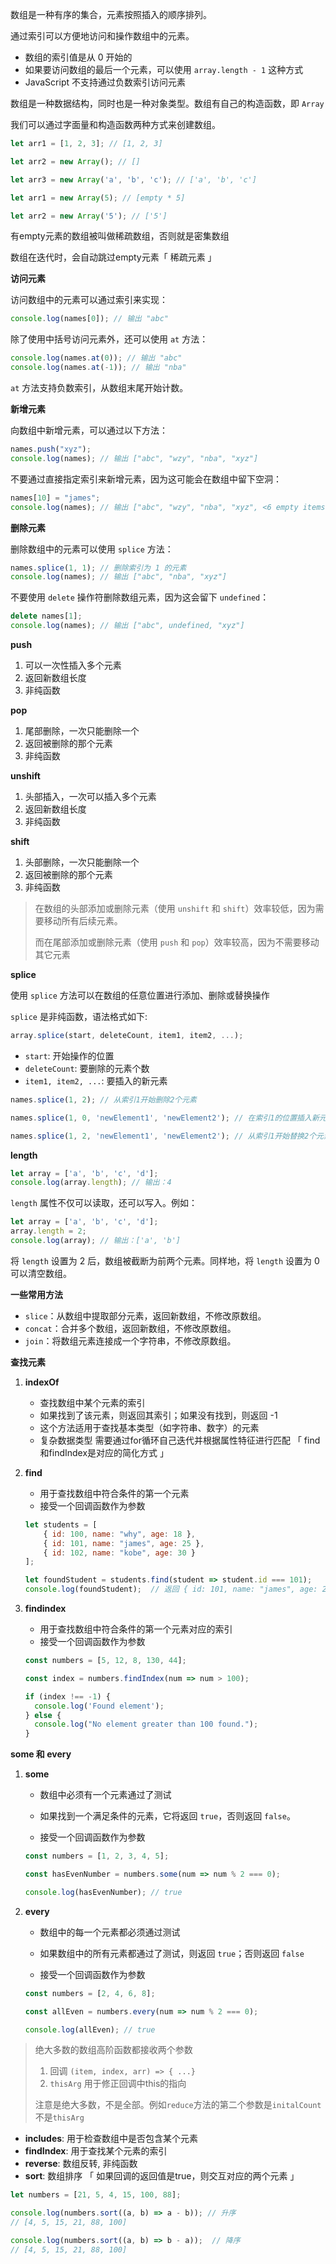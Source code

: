 数组是一种有序的集合，元素按照插入的顺序排列。

通过索引可以方便地访问和操作数组中的元素。

+ 数组的索引值是从 0 开始的
+ 如果要访问数组的最后一个元素，可以使用 `array.length - 1` 这种方式
+ JavaScript 不支持通过负数索引访问元素



数组是一种数据结构，同时也是一种对象类型。数组有自己的构造函数，即 `Array`

我们可以通过字面量和构造函数两种方式来创建数组。

```js
let arr1 = [1, 2, 3]; // [1, 2, 3]

let arr2 = new Array(); // []

let arr3 = new Array('a', 'b', 'c'); // ['a', 'b', 'c']
```

```js
let arr1 = new Array(5); // [empty * 5]

let arr2 = new Array('5'); // ['5']
```

有empty元素的数组被叫做稀疏数组，否则就是密集数组

数组在迭代时，会自动跳过empty元素「 稀疏元素 」



**访问元素**

访问数组中的元素可以通过索引来实现：

```javascript
console.log(names[0]); // 输出 "abc"
```

除了使用中括号访问元素外，还可以使用 `at` 方法：

```javascript
console.log(names.at(0)); // 输出 "abc"
console.log(names.at(-1)); // 输出 "nba"
```

`at` 方法支持负数索引，从数组末尾开始计数。



**新增元素**

向数组中新增元素，可以通过以下方法：

```javascript
names.push("xyz");
console.log(names); // 输出 ["abc", "wzy", "nba", "xyz"]
```

不要通过直接指定索引来新增元素，因为这可能会在数组中留下空洞：

```javascript
names[10] = "james";
console.log(names); // 输出 ["abc", "wzy", "nba", "xyz", <6 empty items>, "james"]
```



**删除元素**

删除数组中的元素可以使用 `splice` 方法：

```javascript
names.splice(1, 1); // 删除索引为 1 的元素
console.log(names); // 输出 ["abc", "nba", "xyz"]
```

不要使用 `delete` 操作符删除数组元素，因为这会留下 `undefined`：

```javascript
delete names[1];
console.log(names); // 输出 ["abc", undefined, "xyz"]
```



**push**

1. 可以一次性插入多个元素
2. 返回新数组长度
3. 非纯函数



**pop**

1. 尾部删除，一次只能删除一个
2. 返回被删除的那个元素
3. 非纯函数



**unshift**

1. 头部插入，一次可以插入多个元素
2. 返回新数组长度
3. 非纯函数



**shift**

1. 头部删除，一次只能删除一个
2. 返回被删除的那个元素
3. 非纯函数



> 在数组的头部添加或删除元素（使用 `unshift` 和 `shift`）效率较低，因为需要移动所有后续元素。
>
> 而在尾部添加或删除元素（使用 `push` 和 `pop`）效率较高，因为不需要移动其它元素



**splice**

使用 `splice` 方法可以在数组的任意位置进行添加、删除或替换操作



`splice` 是非纯函数，语法格式如下:

```javascript
array.splice(start, deleteCount, item1, item2, ...);
```

- `start`: 开始操作的位置
- `deleteCount`: 要删除的元素个数
- `item1, item2, ...`: 要插入的新元素



```js
names.splice(1, 2); // 从索引1开始删除2个元素

names.splice(1, 0, 'newElement1', 'newElement2'); // 在索引1的位置插入新元素

names.splice(1, 2, 'newElement1', 'newElement2'); // 从索引1开始替换2个元素
```



**length**

```js
let array = ['a', 'b', 'c', 'd'];
console.log(array.length); // 输出：4
```

`length` 属性不仅可以读取，还可以写入。例如：

```javascript
let array = ['a', 'b', 'c', 'd'];
array.length = 2;
console.log(array); // 输出：['a', 'b']
```

将 `length` 设置为 2 后，数组被截断为前两个元素。同样地，将 `length` 设置为 0 可以清空数组。



**一些常用方法**

- `slice`：从数组中提取部分元素，返回新数组，不修改原数组。
- `concat`：合并多个数组，返回新数组，不修改原数组。
- `join`：将数组元素连接成一个字符串，不修改原数组。



**查找元素**

1. **indexOf**

   + 查找数组中某个元素的索引
   + 如果找到了该元素，则返回其索引；如果没有找到，则返回 -1
   + 这个方法适用于查找基本类型（如字符串、数字）的元素
   + 复杂数据类型 需要通过for循环自己迭代并根据属性特征进行匹配 「 find和findIndex是对应的简化方式 」

2. **find**

   + 用于查找数组中符合条件的第一个元素
   + 接受一个回调函数作为参数

   ```js
   let students = [
       { id: 100, name: "why", age: 18 },
       { id: 101, name: "james", age: 25 },
       { id: 102, name: "kobe", age: 30 }
   ];
   
   let foundStudent = students.find(student => student.id === 101);
   console.log(foundStudent);  // 返回 { id: 101, name: "james", age: 25 }
   ```

3. **findindex**

   + 用于查找数组中符合条件的第一个元素对应的索引
   + 接受一个回调函数作为参数

   ```js
   const numbers = [5, 12, 8, 130, 44];
   
   const index = numbers.findIndex(num => num > 100);
   
   if (index !== -1) {
     console.log('Found element');
   } else {
     console.log("No element greater than 100 found.");
   }
   ```

   

**some 和 every**

1. **some**

   + 数组中必须有一个元素通过了测试

   + 如果找到一个满足条件的元素，它将返回 `true`，否则返回 `false`。

   + 接受一个回调函数作为参数

   ```js
   const numbers = [1, 2, 3, 4, 5];
   
   const hasEvenNumber = numbers.some(num => num % 2 === 0);
   
   console.log(hasEvenNumber); // true
   ```

   

2. **every**

   + 数组中的每一个元素都必须通过测试
   + 如果数组中的所有元素都通过了测试，则返回 `true`；否则返回 `false`

   + 接受一个回调函数作为参数

   ```js
   const numbers = [2, 4, 6, 8];
   
   const allEven = numbers.every(num => num % 2 === 0);
   
   console.log(allEven); // true
   ```



> 绝大多数的数组高阶函数都接收两个参数
>
> 1. 回调 `(item, index, arr) => { ...}`
> 2. `thisArg` 用于修正回调中this的指向
>
> 注意是绝大多数，不是全部。例如`reduce`方法的第二个参数是`initalCount`不是`thisArg`



+ **includes**: 用于检查数组中是否包含某个元素
+ **findIndex**: 用于查找某个元素的索引
+ **reverse**: 数组反转, 非纯函数
+ **sort**: 数组排序 「 如果回调的返回值是true，则交互对应的两个元素 」

```js
let numbers = [21, 5, 4, 15, 100, 88];

console.log(numbers.sort((a, b) => a - b)); // 升序
// [4, 5, 15, 21, 88, 100]

console.log(numbers.sort((a, b) => b - a));  // 降序
// [4, 5, 15, 21, 88, 100]
```

